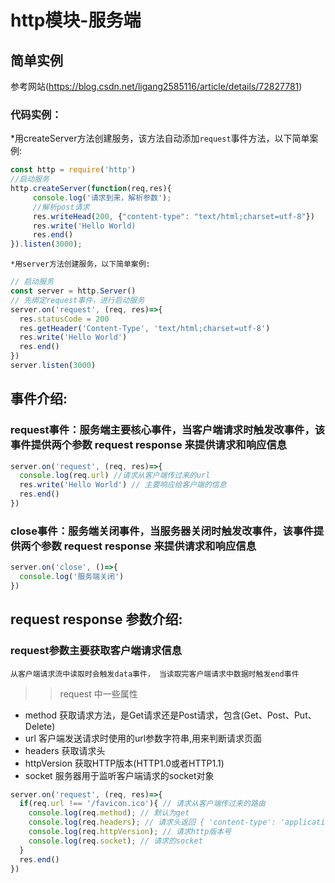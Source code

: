 # http模块-服务端
  ## 简单实例
   参考网站(https://blog.csdn.net/ligang2585116/article/details/72827781)
   ### 代码实例：
   *用createServer方法创建服务，该方法自动添加`request`事件方法，以下简单案例:
```Javascript
const http = require('http')
//启动服务
http.createServer(function(req,res){
     console.log('请求到来，解析参数');
     //解析post请求
     res.writeHead(200, {"content-type": "text/html;charset=utf-8"})
     res.write('Hello World)
     res.end()
}).listen(3000);
```
    *用server方法创建服务，以下简单案例:
```Javascript
// 启动服务
const server = http.Server()
// 先绑定request事件，进行启动服务
server.on('request', (req, res)=>{
  res.statusCode = 200
  res.getHeader('Content-Type', 'text/html;charset=utf-8')
  res.write('Hello World')
  res.end()
})
server.listen(3000)
```    
  ## 事件介绍:
  ### request事件：服务端主要核心事件，当客户端请求时触发改事件，该事件提供两个参数 request response 来提供请求和响应信息
```Javascript
server.on('request', (req, res)=>{
  console.log(req.url) //请求从客户端传过来的url
  res.write('Hello World') // 主要响应给客户端的信息
  res.end()
})
```
  ### close事件：服务端关闭事件，当服务器关闭时触发改事件，该事件提供两个参数 request response 来提供请求和响应信息
```Javascript
server.on('close', ()=>{
  console.log('服务端关闭')
})
```

  ## request response 参数介绍:
  ### request参数主要获取客户端请求信息
    从客户端请求流中读取时会触发data事件， 当读取完客户端请求中数据时触发end事件
  >> request 中一些属性
  * method       获取请求方法，是Get请求还是Post请求，包含(Get、Post、Put、Delete)
  * url          客户端发送请求时使用的url参数字符串,用来判断请求页面
  * headers       获取请求头
  * httpVersion  获取HTTP版本(HTTP1.0或者HTTP1.1)
  * socket       服务器用于监听客户端请求的socket对象
``` Javascript
server.on('request', (req, res)=>{
  if(req.url !== '/favicon.ico'){ // 请求从客户端传过来的路由
    console.log(req.method); // 默认为get
    console.log(req.headers); // 请求头返回 { 'content-type': 'application/x-www-form-urlencoded','content-length': '34',host: 'localhost:3000',connection: 'close'}
    console.log(req.httpVersion); // 请求http版本号
    console.log(req.socket); // 请求的socket
  }
  res.end()
})
```
  
  
